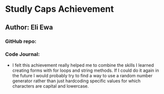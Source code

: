 # Studly Caps Achievement

## Author: Eli Ewa

### GitHub repo: 

### Code Journal:

- I felt this achievement really helped me to combine the skills I learned creating forms with for loops and string methods. If I could do it again in the future I would probably try to find a way to use a random number generator rather than just hardcoding specific values for which characters are capital and lowercase.